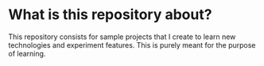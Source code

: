 # What is this repository about?
This repository consists for sample projects that I create to learn new technologies and experiment features. This is purely meant for the purpose of learning.
